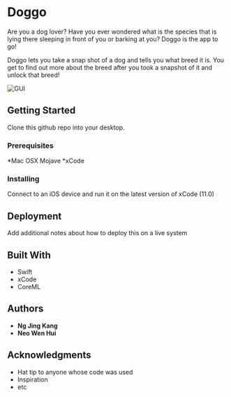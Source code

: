 # Doggo

Are you a dog lover? Have you ever wondered what is the species that is lying there sleeping in front of you or barking at you? Doggo is the app to go! 

Doggo lets you take a snap shot of a dog and tells you what breed it is. You get to find out more about the breed after you took a snapshot of it and unlock that breed!

![GUI](https://github.com/jingkang97/doggo/GUIImages/DoggoGUI.png)

## Getting Started

Clone this github repo into your desktop.

### Prerequisites

*Mac OSX Mojave
*xCode

### Installing


Connect to an iOS device and run it on the latest version of xCode (11.0) 


## Deployment

Add additional notes about how to deploy this on a live system

## Built With

* Swift
* xCode
* CoreML



## Authors

* **Ng Jing Kang** 
* **Neo Wen Hui** 


## Acknowledgments

* Hat tip to anyone whose code was used
* Inspiration
* etc

